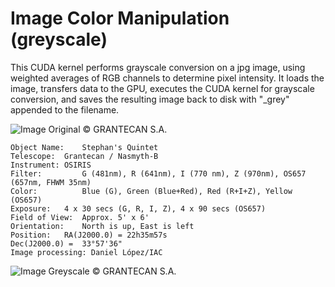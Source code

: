 # Image Color Manipulation (greyscale)
This CUDA kernel performs grayscale conversion on a jpg image, using weighted averages of RGB channels to determine pixel intensity. It loads the image, transfers data to the GPU, executes the CUDA kernel for grayscale conversion, and saves the resulting image back to disk with "_grey" appended to the filename.

![Image](https://github.com/CorrelateVisuals/Nvidea_CUDA/blob/main/Image_Color_Manipulation_Kernel/galaxy.jpg?raw=true)
Original © GRANTECAN S.A.
```
Object Name: 	Stephan's Quintet
Telescope:	Grantecan / Nasmyth-B
Instrument:	OSIRIS
Filter:	        G (481nm), R (641nm), I (770 nm), Z (970nm), OS657 (657nm, FHWM 35nm)
Color:	        Blue (G), Green (Blue+Red), Red (R+I+Z), Yellow (OS657)
Exposure:	4 x 30 secs (G, R, I, Z), 4 x 90 secs (OS657)
Field of View:	Approx. 5' x 6'
Orientation:	North is up, East is left
Position:	RA(J2000.0) = 22h35m57s
Dec(J2000.0) =  33°57'36"
Image processing: Daniel López/IAC
```
![Image](https://github.com/CorrelateVisuals/Nvidea_CUDA/blob/main/Image_Color_Manipulation_Kernel/galaxy_grey.jpg?raw=true)
Greyscale © GRANTECAN S.A.

